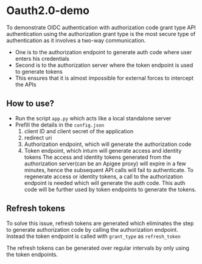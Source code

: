 # Oauth2.0-demo
To demonstrate OIDC authentication with authorization code grant type
API authentication using the authorization grant type is the most secure type of authentication as it involves a 
two-way communication.
- One is to the authorization endpoint to generate auth code where user enters his credentials
- Second is to the authorization server where the token endpoint is used to generate tokens
- This ensures that it is almost impossible for external forces to intercept the APIs 

## How to use?
- Run the script `app.py` which acts like a local standalone server
- Prefill the details in the `config.json`
    1. client ID and client secret of the application
    2. redirect uri
    3. Authorization endpoint, which will generate the authorization code
    4. Token endpoint, which inturn will generate access and identity tokens
The access and identity tokens generated from the authorization server(can be an Apigee proxy) will 
expire in a few minutes, hence the subsequent API calls will fail to authenticate. To regenerate access or 
identity tokens, a call to the authorization endpoint is needed which will generate the auth code. This auth code
will be further used by token endpoints to generate the tokens.

## Refresh tokens
To solve this issue, refresh tokens are generated which eliminates the step to generate authorization code
by calling the authorization endpoint. Instead the token endpoint is called with `grant_type` as `refresh_token`

The refresh tokens can be generated over regular intervals by only using the token endpoints. 